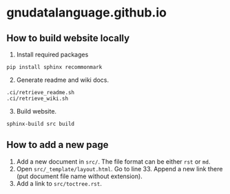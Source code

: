 # gnudatalanguage.github.io

## How to build website locally

1. Install required packages
```
pip install sphinx recommonmark
```

2. Generate readme and wiki docs.
```
.ci/retrieve_readme.sh
.ci/retrieve_wiki.sh
```

3. Build website.
```
sphinx-build src build
```

## How to add a new page

1. Add a new document in `src/`. The file format can be either `rst` or `md`. 
2. Open `src/_template/layout.html`. Go to line 33. Append a new link there (put document file name without extension).
3. Add a link to `src/toctree.rst`.